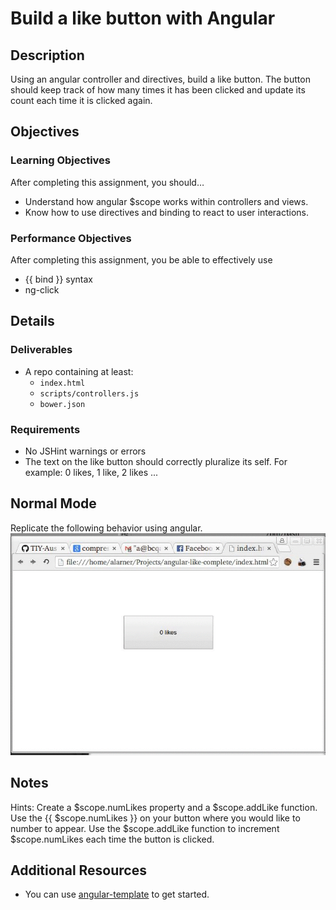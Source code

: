 # Build a like button with Angular

## Description
Using an angular controller and directives, build a like button. The button should keep track of how many times it has been clicked and update its count each time it is clicked again.


## Objectives

### Learning Objectives

After completing this assignment, you should…

* Understand how angular $scope works within controllers and views.
* Know how to use directives and binding to react to user interactions.


### Performance Objectives

After completing this assignment, you be able to effectively use

* {{ bind }} syntax
* ng-click

## Details

### Deliverables

* A repo containing at least:
  * `index.html`
  * `scripts/controllers.js`
  * `bower.json`

### Requirements

* No JSHint warnings or errors
* The text on the like button should correctly pluralize its self. For example: 0 likes, 1 like, 2 likes ...


## Normal Mode
Replicate the following behavior using angular.
![Example](likes.gif)

## Notes

Hints: Create a $scope.numLikes property and a $scope.addLike function. Use the {{ $scope.numLikes }}  on your button where you would like to number to appear. Use the $scope.addLike function to increment $scope.numLikes each time the button is clicked.

## Additional Resources

* You can use [angular-template](https://github.com/TIY-Austin-Front-End-Engineering/angular-template) to get started.
